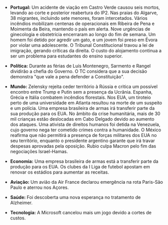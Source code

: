 *   **Portugal:** Um acidente de viação em Castro Verde causou seis mortos, levando ao corte e posterior reabertura do IP2. Nas praias do Algarve, 38 migrantes, incluindo sete menores, foram intercetados. Vários incêndios mobilizam centenas de operacionais em Ribeira de Pena e Moimenta da Beira, mantendo o país em alerta. Nove urgências de ginecologia e obstetrícia encerraram ao longo do fim de semana. Um homem foi detido por agredir um gato, e um jovem foi preso em Évora por violar uma adolescente. O Tribunal Constitucional travou a lei de imigração, gerando críticas da direita. O custo do alojamento continua a ser um problema para estudantes do ensino superior.

*   **Política:** Durante as férias de Luís Montenegro, Sarmento e Rangel dividirão a chefia do Governo. O TC considera que a sua decisão demonstra "que vale a pena defender a Constituição".

*   **Mundo:** Zelensky rejeita ceder território à Rússia e critica um possível encontro entre Trump e Putin sem a presença da Ucrânia. Espanha, Grécia e Itália combatem incêndios florestais. Nos EUA, um tiroteio perto de uma universidade em Atlanta resultou na morte de um suspeito e um polícia. Uma empresa brasileira de armas irá transferir parte da sua produção para os EUA. No âmbito da crise humanitária, mais de 30 mil crianças estão deslocadas em Cabo Delgado devido ao aumento dos ataques. Uma ativista de direitos humanos foi detida na Venezuela, cujo governo nega ter cometido crimes contra a humanidade. O México reafirma que não permitirá a presença de forças militares dos EUA no seu território, enquanto o presidente argentino garante que irá travar despesas aprovadas pela oposição. Rubio culpa Macron pelo fim das negociações Israel-Hamas.

*   **Economia:** Uma empresa brasileira de armas está a transferir parte da produção para os EUA. Os clubes da I Liga de futebol apostam em renovar os estádios para aumentar as receitas.

*   **Aviação:** Um avião da Air France declarou emergência na rota Paris-São Paulo e aterrou nos Açores.

*   **Saúde:** Foi descoberta uma nova esperança no tratamento de Alzheimer.

*   **Tecnologia:** A Microsoft cancelou mais um jogo devido a cortes de custos.
